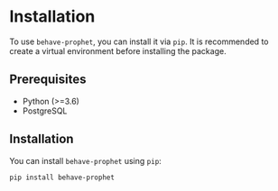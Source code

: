 # Installation

To use `behave-prophet`, you can install it via `pip`. It is recommended to create a virtual environment before installing the package.

## Prerequisites

- Python (>=3.6)
- PostgreSQL

## Installation

You can install `behave-prophet` using `pip`:

```bash
pip install behave-prophet
```
